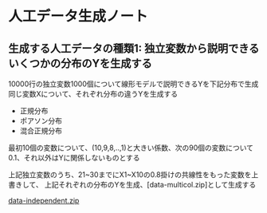 # 人工データ生成ノート

## 生成する人工データの種類1: 独立変数から説明できるいくつかの分布のYを生成する

10000行の独立変数1000個について線形モデルで説明できるYを下記分布で生成  
同じ変数Xについて、それぞれ分布の違うYを生成する

- 正規分布
- ポアソン分布
- 混合正規分布

最初10個の変数について、(10,9,8,..,1)と大きい係数、次の90個の変数について0.1、それ以外はYに関係しないものとする

上記独立変数のうち、21~30までにX1~X10の0.8掛けの共線性をもった変数を上書きして、
上記それぞれの分布のYを生成、[data-multicol.zip]として生成する


[data-independent.zip](https://zenodo.org/record/5151404)
